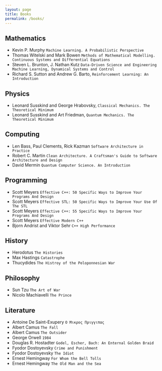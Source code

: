 ```yaml
---
layout: page
title: Books
permalink: /books/
---
```


## Mathematics

- Kevin P. Murphy ```Machine Learning. A Probabilistic Perspective```
- Thomas Witelski and Mark Bowen ```Methods of Mathematical Modelling. Continuous Systems and Differential Equations```
- Steven L. Brunton, J. Nathan Kutz ```Data-Driven Science and Engineering Machine Learning, Dynamical Systems and Control```
- Richard S. Sutton and Andrew G. Barto, ```Reinforcement Learning: An Introduction```

## Physics

- Leonard Susskind and George Hrabovsky, ```Classical Mechanics. The Theoretical Minimum```
- Leonard Susskind and Art Friedman, ```Quantum Mechanics. The Theoretical Minimum```

## Computing

- Len Bass, Paul Clements, Rick Kazman ```Software Architecture in Practice```
- Robert C. Martin ```Clean Architecture. A Craftsman's Guide to Software Architecture and Design```
- David Mermin ```Quantum Computer Science. An Introduction```

## Programming

- Scott Meyers ```Effective C++: 50 Specific Ways to Improve Your Programs And Design```
- Scott Meyers ```Effective STL: 50 Specific Ways to Improve Your Use Of The STL```
- Scott Meyers ```Effective C++: 55 Specific Ways to Improve Your Programs And Design```
- Scott Meyers ```Effective Modern C++```
- Bjorn Andrist and Viktor Sehr ```C++ High Performance```

## History

- Herodotus ```The Histories```
- Max Hastings ```Catastrophe```
- Thucydides ```The Histroy of the Peloponnesian War```


## Philosophy
- Sun Tzu ```The Art of War```
- Nicolo Machiavelli ```The Prince```

## Literature

- Antoine De Saint-Exupery  ```Ο Μικρος Πριγγιπας```
- Albert Camus ```The Fall```
- Albert Camus ```The Outsider```
- George Orwell ```1984```
- Douglas R. Hostadter ```Godel, Escher, Bach: An Enternal Golden Braid```
- Fyodor Dostoyevsky ```Crime and Punishment```
- Fyodor Dostoyevsky ```The Idiot```
- Ernest Hemingway ```For Whom the Bell Tolls```
- Ernest Hemingway ```The Old Man and the Sea```



